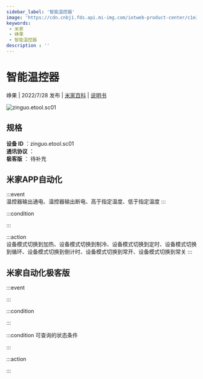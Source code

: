 ```yaml
---
sidebar_label: '智能温控器'
image: 'https://cdn.cnbj1.fds.api.mi-img.com/iotweb-product-center/c1e3191d191e8127e40fdd60ed46f0e3_1653916240299.png?GalaxyAccessKeyId=AKVGLQWBOVIRQ3XLEW&Expires=9223372036854775807&Signature=gltR5XPoAEVgCXuTAJ8zGl+hI14='
keywords: 
 - 米家
 - 峥果
 - 智能温控器
description : ''
---
```

# 智能温控器

峥果 | 2022/7/28 发布 | [米家百科](https://home.mi.com/webapp/content/baike/product/index.html?model=zinguo.etool.sc01) | [说明书](https://home.mi.com/views/introduction.html?model=zinguo.etool.sc01&region=cn)

![zinguo.etool.sc01](https://cdn.cnbj1.fds.api.mi-img.com/iotweb-product-center/c1e3191d191e8127e40fdd60ed46f0e3_1653916240299.png?GalaxyAccessKeyId=AKVGLQWBOVIRQ3XLEW&Expires=9223372036854775807&Signature=gltR5XPoAEVgCXuTAJ8zGl+hI14=)

## 规格  
> 
**设备 ID** ：zinguo.etool.sc01  
**通讯协议** ：  
**极客版**  ： 待补充 


## 米家APP自动化  

:::event  
温控器输出通电、温控器输出断电、高于指定温度、低于指定温度
:::

:::condition  

:::

:::action   
设备模式切换到加热、设备模式切换到制冷、设备模式切换到定时、设备模式切换到循环、设备模式切换到倒计时、设备模式切换到常开、设备模式切换到常关
:::

## 米家自动化极客版  

:::event  

:::

:::condition  

:::

:::condition 可查询的状态条件  

:::

:::action  

:::

        
